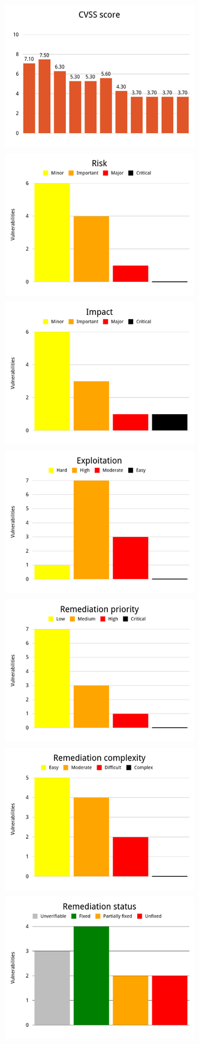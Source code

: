 ![](out/CVSSscore.en.png)

![](out/risk.en.png)

![](out/impact.en.png)

![](out/exploitation.en.png)

![](out/remediationPriority.en.png)

![](out/remediationComplexity.en.png)

![](out/remediationStatus.en.png)